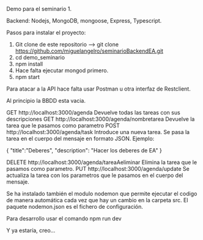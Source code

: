 Demo para el seminario 1. 

Backend: Nodejs, MongoDB, mongoose, Express, Typescript.

Pasos para instalar el proyecto:


1. Git clone de este repositorio --> git clone https://github.com/miguelangelro/seminarioBackendEA.git
2. cd demo_seminario
3. npm install
4. Hace falta ejecutar mongod primero.
5. npm start

Para atacar a la API hace falta usar Postman u otra interfaz de Restclient.

Al principio la BBDD esta vacia.

GET http://localhost:3000/agenda  Devuelve todas las tareas con sus descripciones
GET http://localhost:3000/agenda/nombretarea Devuelve la tarea que le pasamos como parametro
POST http://localhost:3000/agenda/task  Introduce una nueva tarea. Se pasa la tarea en el cuerpo del mensaje en formato JSON. Ejemplo:

{
    "title":"Deberes",
    "description": "Hacer los deberes de EA"
}

DELETE http://localhost:3000/agenda/tareaAeliminar Elimina la tarea que le pasamos como parametro.
PUT http://localhost:3000/agenda/update Se actualiza la tarea con los parametros que le pasamos en el cuerpo del mensaje.

Se ha instalado también el modulo nodemon que permite ejecutar el codigo de manera automática cada vez que hay un cambio en la carpeta src. El paquete nodemon.json es el fichero de configuración.

Para desarrollo usar el comando npm run dev

Y ya estaría, creo...